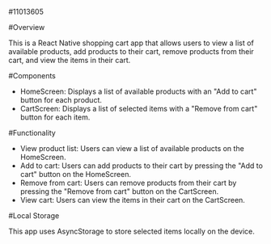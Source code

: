 #11013605

#Overview

This is a React Native shopping cart app that allows users to view a list of available products, add products to their cart, remove products from their cart, and view the items in their cart.

#Components

- HomeScreen: Displays a list of available products with an "Add to cart" button for each product.
- CartScreen: Displays a list of selected items with a "Remove from cart" button for each item.

#Functionality

- View product list: Users can view a list of available products on the HomeScreen.
- Add to cart: Users can add products to their cart by pressing the "Add to cart" button on the HomeScreen.
- Remove from cart: Users can remove products from their cart by pressing the "Remove from cart" button on the CartScreen.
- View cart: Users can view the items in their cart on the CartScreen.

#Local Storage

This app uses AsyncStorage to store selected items locally on the device.
